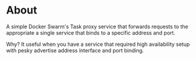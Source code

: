 # About

A simple Docker Swarm's Task proxy service that forwards requests to the appropriate a single service that binds to a specific address and port.

Why? It useful when you have a service that required high availability setup with pesky advertise address interface and port binding.
